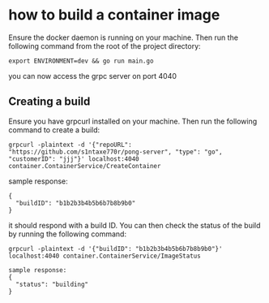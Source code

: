





# how to build a container image
Ensure the docker daemon is running on your machine. Then run the following command from the root of the project directory:
```
export ENVIRONMENT=dev && go run main.go
```

you can now access the grpc server on port 4040 


## Creating a build 
Ensure you have grpcurl installed on your machine. Then run the following command to create a build:
```
grpcurl -plaintext -d '{"repoURL": "https://github.com/s1ntaxe770r/pong-server", "type": "go", "customerID": "jjj"}' localhost:4040 container.ContainerService/CreateContainer
``` 
sample response:
```
{
  "buildID": "b1b2b3b4b5b6b7b8b9b0"
}
```

it should respond with a build ID. You can then check the status of the build by running the following command:
```
grpcurl -plaintext -d '{"buildID": "b1b2b3b4b5b6b7b8b9b0"}' localhost:4040 container.ContainerService/ImageStatus
```
```
sample response:
{
  "status": "building"
}
```




